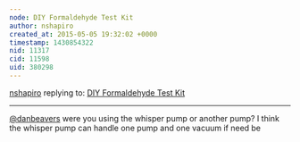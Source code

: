 ```yaml
---
node: DIY Formaldehyde Test Kit
author: nshapiro
created_at: 2015-05-05 19:32:02 +0000
timestamp: 1430854322
nid: 11317
cid: 11598
uid: 380298
---
```




[nshapiro](../profile/nshapiro) replying to: [DIY Formaldehyde Test Kit](../notes/nshapiro/11-03-2014/diy-formaldehyde-test-kit)

----
[@danbeavers](/profile/danbeavers) were you using the whisper pump or another pump? I think the whisper pump can handle one pump and one vacuum if need be